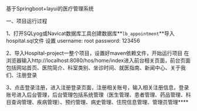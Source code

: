 基于Springboot+layui的医疗管理系统

一、项目运行过程

1、打开SQLyog或Navicat数据库工具创建数据库**`lb_appointment`**导入hospital.sql文件
设置    username: root
      password: 123456
      
 2、导入Hospital-project一整个项目，设置好maven依赖文件，开始运行项目
 在浏览器输入http://localhost:8080/hos/home/index进入前台相关页面，前台页面包括网站首页、医院简介、科室类别、坐诊时间、就医指南、新闻中心、关于我们、注册登录
 
 
 3、点击登录注册，进入注册登录页面，注册相关账号，输入相关注册信息，登录账号进入后台管理，后台管理包括系统管理（医生管理、患者管理、药品管理、科目查询管理、疾病管理）、预约管理、病史管理、住院信息管理、管理员管理****